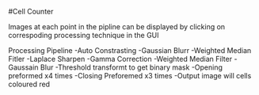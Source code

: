 #Cell Counter

Images at each point in the pipline can be displayed by clicking on correspoding processing technique in the GUI

Processing Pipeline
-Auto Constrasting
-Gaussian Blurr
-Weighted Median Fitler
-Laplace Sharpen
-Gamma Correction
-Weighted Median Filter
-Gaussain Blur
-Threshold transformt to get binary mask
-Opening preformed x4 times
-Closing Preforemed x3 times
-Output image will cells coloured red




